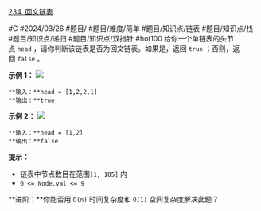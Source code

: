 [234. 回文链表](https://leetcode.cn/problems/palindrome-linked-list/)

#C #2024/03/26 #题目/ #题目/难度/简单 #题目/知识点/链表 #题目/知识点/栈 #题目/知识点/递归 #题目/知识点/双指针 #hot100
给你一个单链表的头节点 `head` ，请你判断该链表是否为回文链表。如果是，返回 `true` ；否则，返回 `false` 。

**示例 1：**
![](https://assets.leetcode.com/uploads/2021/03/03/pal1linked-list.jpg)
```
**输入：**head = [1,2,2,1]
**输出：**true
```

**示例 2：**
![](https://assets.leetcode.com/uploads/2021/03/03/pal2linked-list.jpg)
```
**输入：**head = [1,2]
**输出：**false
```

**提示：**
- 链表中节点数目在范围`[1, 105]` 内
- `0 <= Node.val <= 9`

**进阶：**你能否用 `O(n)` 时间复杂度和 `O(1)` 空间复杂度解决此题？